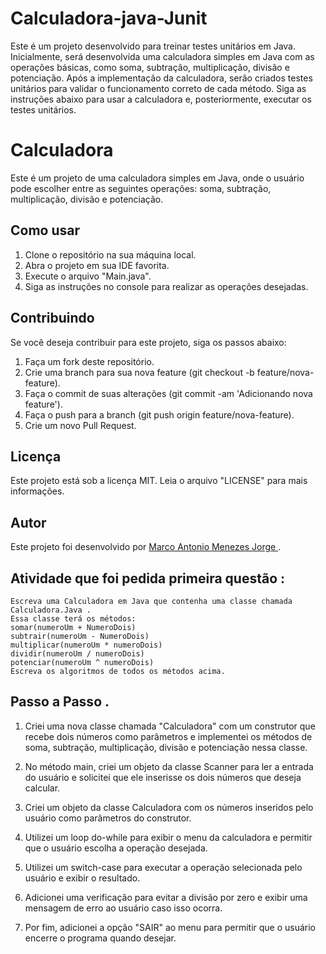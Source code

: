 #  Calculadora-java-Junit
Este é um projeto desenvolvido para treinar testes unitários em Java. Inicialmente, será desenvolvida uma calculadora simples em Java com as operações básicas, como soma, subtração, multiplicação, divisão e potenciação. Após a implementação da calculadora, serão criados testes unitários para validar o funcionamento correto de cada método. Siga as instruções abaixo para usar a calculadora e, posteriormente, executar os testes unitários.

# Calculadora
Este é um projeto de uma calculadora simples em Java, onde o usuário pode escolher entre as seguintes operações: soma, subtração, multiplicação, divisão e potenciação.

## Como usar

1. Clone o repositório na sua máquina local.
2. Abra o projeto em sua IDE favorita.
3. Execute o arquivo "Main.java".
4. Siga as instruções no console para realizar as operações desejadas.

## Contribuindo
Se você deseja contribuir para este projeto, siga os passos abaixo:

1. Faça um fork deste repositório.
2. Crie uma branch para sua nova feature (git checkout -b feature/nova-feature).
3. Faça o commit de suas alterações (git commit -am 'Adicionando nova feature').
4. Faça o push para a branch (git push origin feature/nova-feature).
5. Crie um novo Pull Request.

## Licença

Este projeto está sob a licença MIT. Leia o arquivo "LICENSE" para mais informações.

## Autor
Este projeto foi desenvolvido por [Marco Antonio Menezes Jorge ](https://github.com/MarcoAntonioMj).

## Atividade que foi pedida primeira questão : 
```
Escreva uma Calculadora em Java que contenha uma classe chamada 
Calculadora.Java .
Essa classe terá os métodos: 
somar(numeroUm + NumeroDois)
subtrair(numeroUm - NumeroDois)
multiplicar(numeroUm * numeroDois)
dividir(numeroUm / numeroDois)
potenciar(numeroUm ^ numeroDois)
Escreva os algoritmos de todos os métodos acima.
```
## Passo a Passo . 

1.  Criei uma nova classe chamada "Calculadora" com um construtor que recebe dois números como parâmetros e implementei os métodos de soma, subtração, multiplicação,       divisão e potenciação nessa classe.

2. No método main, criei um objeto da classe Scanner para ler a entrada do usuário e solicitei que ele inserisse os dois números que deseja calcular.

3. Criei um objeto da classe Calculadora com os números inseridos pelo usuário como parâmetros do construtor.

4. Utilizei um loop do-while para exibir o menu da calculadora e permitir que o usuário escolha a operação desejada.

5. Utilizei um switch-case para executar a operação selecionada pelo usuário e exibir o resultado.

6. Adicionei uma verificação para evitar a divisão por zero e exibir uma mensagem de erro ao usuário caso isso ocorra.

7. Por fim, adicionei a opção "SAIR" ao menu para permitir que o usuário encerre o programa quando desejar.

